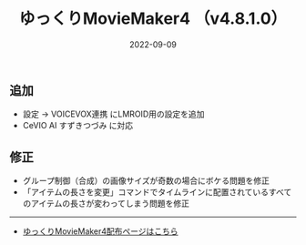 ﻿---
title: ゆっくりMovieMaker4  （v4.8.1.0）
date: 2022-09-09
tags: [YMM4,お知らせ]
---
## 追加
- 設定 → VOICEVOX連携 にLMROID用の設定を追加
- CeVIO AI すずきつづみ に対応
## 修正
- グループ制御（合成）の画像サイズが奇数の場合にボケる問題を修正
- 「アイテムの長さを変更」コマンドでタイムラインに配置されているすべてのアイテムの長さが変わってしまう問題を修正

---

- [ゆっくりMovieMaker4配布ページはこちら](../index.md)